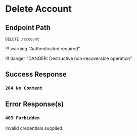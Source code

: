 # Delete Account

## Endpoint Path

`DELETE /account`

!!! warning "Authenticated required"

!!! danger "DANGER: Destructive non-recoverable operation"

## Success Response

### `204 No Content`

## Error Response(s)

### `403 Forbidden`

Invalid credentials supplied.
